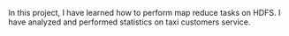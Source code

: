 In this project, I have learned how to perform map reduce tasks on HDFS. I have analyzed and performed statistics on taxi customers service.
